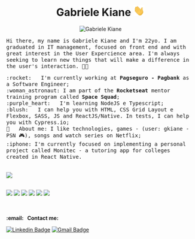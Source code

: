 
# <h1 align="center">Gabriele Kiane <img src="https://raw.githubusercontent.com/ABSphreak/ABSphreak/master/gifs/Hi.gif" width="30px"></h1>

<p align="center"><img width="60%" alt="Gabriele Kiane" src="https://cdn.dribbble.com/users/94324/screenshots/3179847/maytheforce_dribbble.jpg"/></p>

<p><samp>Hi there, my name is Gabriele Kiane and I'm 22yo.
I am graduated in IT management, focused on front end and with great interest in the User Expercience area. I'm always seeking to learn new things that will make a difference in the user's interaction.  👩‍💻</p>

<p><samp>
 :rocket:  &nbsp; I'm currently working at <b>Pagseguro - Pagbank</b> as a Software Engineer;
 <br/> :woman_astronaut: I am part of the <strong>Rocketseat</strong> mentor training program called <strong>Space Squad</strong>;
 <br/> :purple_heart: &nbsp; I'm learning NodeJS e Typescript;
 <br/> :blush: &nbsp; I can help you with HTML, CSS Grid Layout e Flexbox, SASS, JS and ReactJS/Native. In tests, I can help you with Cypress.io;
 <br/> 💬  &nbsp; About me: I like technologies, games - (user: gkiane - PSN 🎮), songs and watch series on Netflix;
 <br /> :iphone: I'm currently focused on implementing a personal project called Monitec - a tutoring app for colleges created in React Native.
 </p>
 <br/>

<a href="https://github.com/biancaespindola/github-readme-stats">
  <!-- Change the `github-readme-stats.anuraghazra1.vercel.app` to `github-readme-stats.vercel.app`  -->
  <img align="center" src="https://github-readme-stats.vercel.app/api/top-langs/?username=gabrielekiane&layout=compact&theme=buefy" />
</a>
<br/>
<br/>

<code><img width="10%" src="https://www.vectorlogo.zone/logos/w3_html5/w3_html5-ar21.svg"></code>
<code><img width="10%" src="https://www.vectorlogo.zone/logos/netlifyapp_watercss/netlifyapp_watercss-ar21.svg"></code>
<code><img width="10%" src="https://www.vectorlogo.zone/logos/sass-lang/sass-lang-ar21.svg"></code>
<code><img width="10%" src="https://www.vectorlogo.zone/logos/reactjs/reactjs-ar21.svg"></code>
<code><img width="10%" src="https://www.vectorlogo.zone/logos/javascript/javascript-ar21.svg"></code>
<code><img width="10%" src="https://www.vectorlogo.zone/logos/typescriptlang/typescriptlang-ar21.svg"></code>

<br/>
<br/>
<b> :email: &nbsp; Contact me:</b> <br/>
 
[![Linkedin Badge](https://img.shields.io/badge/-GabrieleKiane-blue?style=flat-square&logo=Linkedin&logoColor=white&link=https://https://www.linkedin.com/in/gabrielekiane/)](https://www.linkedin.com/in/gabrielekiane/)
[![Gmail Badge](https://img.shields.io/badge/-gabrielekiane.bsm@gmail.com-c14438?style=flat-square&logo=Gmail&logoColor=white&link=mailto:gabrielekiane.bsm@gmail.com)](mailto:gabrielekiane.bsm@gmail.com)

